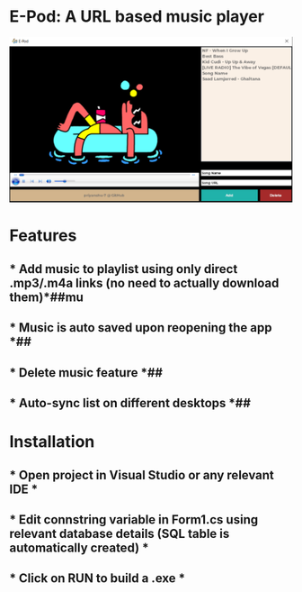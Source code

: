 # E-Pod: A URL based music player
![E-Pod](OnlineMusicPlayer/epod.PNG)

# Features
## * Add music to playlist using only direct .mp3/.m4a links (no need to actually download them)*##mu
## * Music is auto saved upon reopening the app *##
## * Delete music feature *##
## * Auto-sync list on different desktops *##

# Installation
## * Open project in Visual Studio or any relevant IDE * ##
## * Edit **connstring** variable in Form1.cs using relevant database details (SQL table is automatically created) * ##
## * Click on RUN to build a .exe * ##
